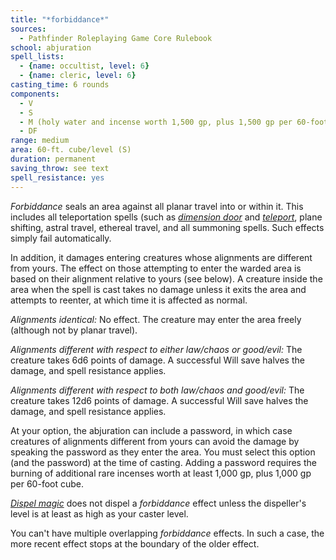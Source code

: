 ```yaml
---
title: "*forbiddance*"
sources:
  - Pathfinder Roleplaying Game Core Rulebook
school: abjuration
spell_lists:
  - {name: occultist, level: 6}
  - {name: cleric, level: 6}
casting_time: 6 rounds
components:
  - V
  - S
  - M (holy water and incense worth 1,500 gp, plus 1,500 gp per 60-foot cube)
  - DF
range: medium
area: 60-ft. cube/level (S)
duration: permanent
saving_throw: see text
spell_resistance: yes
---
```


*Forbiddance* seals an area against all planar travel into or within it. This includes all teleportation spells (such as [*dimension door*](/spell/dimension-door/) and [*teleport*](/spells/teleport/0), plane shifting, astral travel, ethereal travel, and all summoning spells. Such effects simply fail automatically.

In addition, it damages entering creatures whose alignments are different from yours. The effect on those attempting to enter the warded area is based on their alignment relative to yours (see below). A creature inside the area when the spell is cast takes no damage unless it exits the area and attempts to reenter, at which time it is affected as normal.

*Alignments identical:* No effect. The creature may enter the area freely (although not by planar travel).

*Alignments different with respect to either law/chaos or good/evil:* The creature takes 6d6 points of damage. A successful Will save halves the damage, and spell resistance applies.

*Alignments different with respect to both law/chaos and good/evil:* The creature takes 12d6 points of damage. A successful Will save halves the damage, and spell resistance applies.

At your option, the abjuration can include a password, in which case creatures of alignments different from yours can avoid the damage by speaking the password as they enter the area. You must select this option (and the password) at the time of casting. Adding a password requires the burning of additional rare incenses worth at least 1,000 gp, plus 1,000 gp per 60-foot cube.

[*Dispel magic*](/spells/dispel-magic/) does not dispel a *forbiddance* effect unless the dispeller's level is at least as high as your caster level.

You can't have multiple overlapping *forbiddance* effects. In such a case, the more recent effect stops at the boundary of the older effect.

